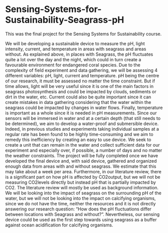# Sensing-Systems-for-Sustainability-Seagrass-pH
This was the final project for the Sensing Systems for Sustainability course.

We will be developing a sustainable device to measure the pH, light intensity, current, and temperature in areas with seagrass and areas without. As explained above, in places with Seagrass, the pH fluctuates quite a lot over the day and the night, which could in turn create a favourable environment for endangered coral species. Due to the complexity of field experiment and data gathering, we will be assessing 4 different variables: pH, light, current and temperature. pH being the centre of our research, it must be assessed no matter the time constraint. But if time allows, light will be very useful since it is one of the main factors in seagrass photosynthesis and could be impacted by clouds, sediments or dirt in the water, etc. Current could also be quite important since it can create mistakes in data gathering considering that the water within the seagrass could be impacted by changes in water flows. Finally, temperature is important as a whole since it is needed in pH measurements. Since our sensors will
be immersed in water and at a certain depth (that still needs to be determined), we aim to develop a water-proof and submersible device. Indeed, in previous studies and experiments taking individual samples at a regular rate has been found to be highly time-consuming and we aim to remedy this inefficiency by creating an easy to use device. We seek to create a unit that can remain in the water and collect sufficient data for our experiment and especially over, if possible, a number of days and no matter the weather constraints. The project will be fully completed once we have developed the final device and, with said device, gathered and organized enough data from areas with and without seagrass. We estimate that this may take about a week per area. Furthermore, in our literature review, there is a significant part on how pH is affected by CO2output, but we will not be measuring CO2levels directly but instead pH that is partially impacted by CO2. The literature review will mostly be used as background information. We will be looking into the impact of seagrass on the surrounding pH of the water, but we will not be looking into the impact on calcifying organisms, since we do not have the time, neither the resources and it is not directly answering our research question: “How does the pH fluctuations differ between locations with Seagrass and without?”. Nevertheless, our sensing device could be used as the first step towards using seagrass as a buffer against ocean acidification for calcifying organisms.
